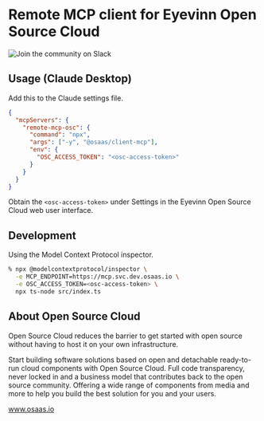 # Remote MCP client for Eyevinn Open Source Cloud

![Join the community on Slack](https://slack.osaas.io/badge.svg)

## Usage (Claude Desktop)

Add this to the Claude settings file.

```json
{
  "mcpServers": {
    "remote-mcp-osc": {
      "command": "npx",
      "args": ["-y", "@osaas/client-mcp"],
      "env": {
        "OSC_ACCESS_TOKEN": "<osc-access-token>"
      }
    }
  }
}
```

Obtain the `<osc-access-token>` under Settings in the Eyevinn Open Source Cloud web user interface.

## Development

Using the Model Context Protocol inspector.

```bash
% npx @modelcontextprotocol/inspector \
  -e MCP_ENDPOINT=https://mcp.svc.dev.osaas.io \
  -e OSC_ACCESS_TOKEN=<osc-access-token> \
  npx ts-node src/index.ts
```

## About Open Source Cloud

Open Source Cloud reduces the barrier to get started with open source without having to host it on your own infrastructure.

Start building software solutions based on open and detachable ready-to-run cloud components with Open Source Cloud. Full code transparency, never locked in and a business model that contributes back to the open source community. Offering a wide range of components from media and more to help you build the best solution for you and your users.

www.osaas.io
